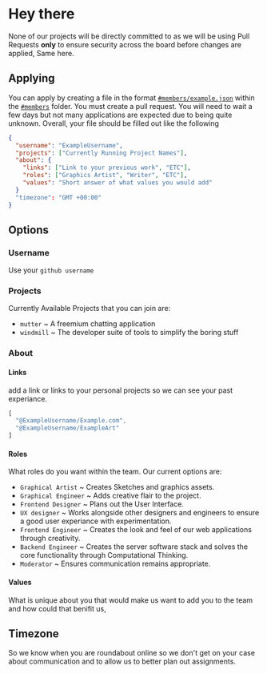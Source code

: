 # Hey there
None of our projects will be directly committed to as we will be using Pull Requests **only** to ensure security across the board before changes are applied, Same here.

## Applying
You can apply by creating a file in the format [`#members/example.json`](members/example.json) within the [`#members`](members) folder. You must create a pull request.
You will need to wait a few days but not many applications are expected due to being quite unknown. Overall, your file should be filled out like the following

```json
{
  "username": "ExampleUsername",
  "projects": ["Currently Running Project Names"],
  "about": {
    "links": ["Link to your previous work", "ETC"],
    "roles": ["Graphics Artist", "Writer", "ETC"],
    "values": "Short answer of what values you would add"
  }
  "timezone": "GMT +00:00"
}
```


## Options

### Username
Use your `github username`

### Projects
Currently Available Projects that you can join are:
 - `mutter` ~ A freemium chatting application
 - `windmill` ~ The developer suite of tools to simplify the boring stuff

### About

#### Links
add a link or links to your personal projects so we can see your past experiance. 
```js
[
  "@ExampleUsername/Example.com",
  "@ExampleUsername/ExampleArt"
]
```

#### Roles
What roles do you want within the team. Our current options are:
 - `Graphical Artist` ~ Creates Sketches and graphics assets.
 - `Graphical Engineer` ~ Adds creative flair to the project.
 - `Frontend Designer` ~ Plans out the User Interface.
 - `UX designer` ~ Works alongside other designers and engineers to ensure a good user experiance with experimentation.
 - `Frontend Engineer` ~ Creates the look and feel of our web applications through creativity.
 - `Backend Engineer` ~ Creates the server software stack and solves the core functionality through Computational Thinking.
 - `Moderator` ~ Ensures communication remains appropriate.

#### Values
What is unique about you that would make us want to add you to the team and how could that benifit us,

## Timezone
So we know when you are roundabout online so we don't get on your case about communication and to allow us to better plan out assignments.
